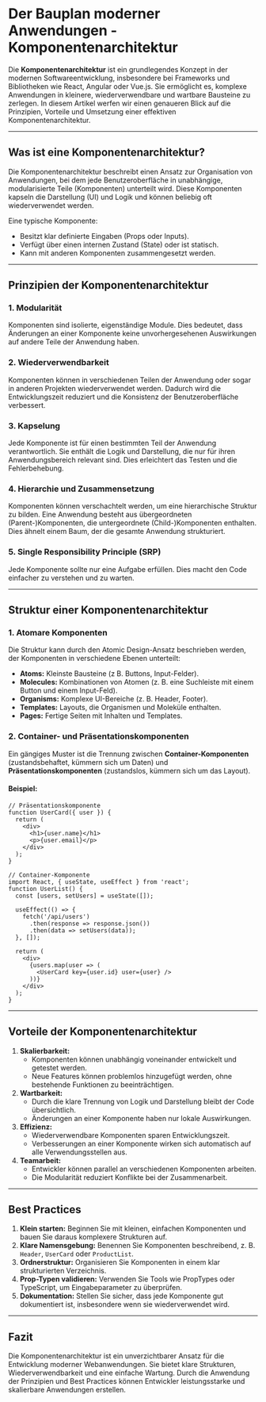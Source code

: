 # **Der Bauplan moderner Anwendungen - Komponentenarchitektur**
Die **Komponentenarchitektur** ist ein grundlegendes Konzept in der modernen Softwareentwicklung, insbesondere bei Frameworks und Bibliotheken wie React, Angular oder Vue.js. Sie ermöglicht es, komplexe Anwendungen in kleinere, wiederverwendbare und wartbare Bausteine zu zerlegen. In diesem Artikel werfen wir einen genaueren Blick auf die Prinzipien, Vorteile und Umsetzung einer effektiven Komponentenarchitektur.

---

## **Was ist eine Komponentenarchitektur?**
Die Komponentenarchitektur beschreibt einen Ansatz zur Organisation von Anwendungen, bei dem jede Benutzeroberfläche in unabhängige, modularisierte Teile (Komponenten) unterteilt wird. Diese Komponenten kapseln die Darstellung (UI) und Logik und können beliebig oft wiederverwendet werden.

Eine typische Komponente:
- Besitzt klar definierte Eingaben (Props oder Inputs).    
- Verfügt über einen internen Zustand (State) oder ist statisch.    
- Kann mit anderen Komponenten zusammengesetzt werden.
    
---

## **Prinzipien der Komponentenarchitektur**
### **1. Modularität**
Komponenten sind isolierte, eigenständige Module. Dies bedeutet, dass Änderungen an einer Komponente keine unvorhergesehenen Auswirkungen auf andere Teile der Anwendung haben.
### **2. Wiederverwendbarkeit**
Komponenten können in verschiedenen Teilen der Anwendung oder sogar in anderen Projekten wiederverwendet werden. Dadurch wird die Entwicklungszeit reduziert und die Konsistenz der Benutzeroberfläche verbessert.
### **3. Kapselung**
Jede Komponente ist für einen bestimmten Teil der Anwendung verantwortlich. Sie enthält die Logik und Darstellung, die nur für ihren Anwendungsbereich relevant sind. Dies erleichtert das Testen und die Fehlerbehebung.
### **4. Hierarchie und Zusammensetzung**
Komponenten können verschachtelt werden, um eine hierarchische Struktur zu bilden. Eine Anwendung besteht aus übergeordneten (Parent-)Komponenten, die untergeordnete (Child-)Komponenten enthalten. Dies ähnelt einem Baum, der die gesamte Anwendung strukturiert.
### **5. Single Responsibility Principle (SRP)**
Jede Komponente sollte nur eine Aufgabe erfüllen. Dies macht den Code einfacher zu verstehen und zu warten.

---

## **Struktur einer Komponentenarchitektur**
### **1. Atomare Komponenten**
Die Struktur kann durch den Atomic Design-Ansatz beschrieben werden, der Komponenten in verschiedene Ebenen unterteilt:
- **Atoms:** Kleinste Bausteine (z B. Buttons, Input-Felder).    
- **Molecules:** Kombinationen von Atomen (z. B. eine Suchleiste mit einem Button und einem Input-Feld).    
- **Organisms:** Komplexe UI-Bereiche (z. B. Header, Footer).    
- **Templates:** Layouts, die Organismen und Moleküle enthalten.    
- **Pages:** Fertige Seiten mit Inhalten und Templates.
    
### **2. Container- und Präsentationskomponenten**

Ein gängiges Muster ist die Trennung zwischen **Container-Komponenten** (zustandsbehaftet, kümmern sich um Daten) und **Präsentationskomponenten** (zustandslos, kümmern sich um das Layout).
#### **Beispiel:**
```
// Präsentationskomponente
function UserCard({ user }) {
  return (
    <div>
      <h1>{user.name}</h1>
      <p>{user.email}</p>
    </div>
  );
}

// Container-Komponente
import React, { useState, useEffect } from 'react';
function UserList() {
  const [users, setUsers] = useState([]);

  useEffect(() => {
    fetch('/api/users')
      .then(response => response.json())
      .then(data => setUsers(data));
  }, []);

  return (
    <div>
      {users.map(user => (
        <UserCard key={user.id} user={user} />
      ))}
    </div>
  );
}
```

---

## **Vorteile der Komponentenarchitektur**
1. **Skalierbarkeit:**    
    - Komponenten können unabhängig voneinander entwickelt und getestet werden.        
    - Neue Features können problemlos hinzugefügt werden, ohne bestehende Funktionen zu beeinträchtigen.        
2. **Wartbarkeit:**    
    - Durch die klare Trennung von Logik und Darstellung bleibt der Code übersichtlich.        
    - Änderungen an einer Komponente haben nur lokale Auswirkungen.        
3. **Effizienz:**    
    - Wiederverwendbare Komponenten sparen Entwicklungszeit.        
    - Verbesserungen an einer Komponente wirken sich automatisch auf alle Verwendungsstellen aus.        
4. **Teamarbeit:**    
    - Entwickler können parallel an verschiedenen Komponenten arbeiten.        
    - Die Modularität reduziert Konflikte bei der Zusammenarbeit.
        
---

## **Best Practices**
1. **Klein starten:** Beginnen Sie mit kleinen, einfachen Komponenten und bauen Sie daraus komplexere Strukturen auf.    
2. **Klare Namensgebung:** Benennen Sie Komponenten beschreibend, z. B. `Header`, `UserCard` oder `ProductList`.    
3. **Ordnerstruktur:** Organisieren Sie Komponenten in einem klar strukturierten Verzeichnis.    
4. **Prop-Typen validieren:** Verwenden Sie Tools wie PropTypes oder TypeScript, um Eingabeparameter zu überprüfen.    
5. **Dokumentation:** Stellen Sie sicher, dass jede Komponente gut dokumentiert ist, insbesondere wenn sie wiederverwendet wird.
    
---

## **Fazit**
Die Komponentenarchitektur ist ein unverzichtbarer Ansatz für die Entwicklung moderner Webanwendungen. Sie bietet klare Strukturen, Wiederverwendbarkeit und eine einfache Wartung. Durch die Anwendung der Prinzipien und Best Practices können Entwickler leistungsstarke und skalierbare Anwendungen erstellen.
